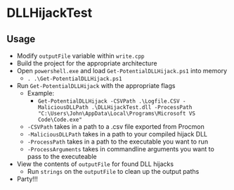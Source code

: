 # DLLHijackTest

## Usage
- Modify ```outputFile``` variable within ```write.cpp```
- Build the project for the appropriate architecture
- Open ```powershell.exe``` and load ```Get-PotentialDLLHijack.ps1``` into memory
	- ```. .\Get-PotentialDLLHijack.ps1```
- Run ```Get-PotentialDLLHijack``` with the appropriate flags
	- Example:
		- ```Get-PotentialDLLHijack -CSVPath .\Logfile.CSV -MaliciousDLLPath .\DLLHijackTest.dll -ProcessPath "C:\Users\John\AppData\Local\Programs\Microsoft VS Code\Code.exe"```
	- ```-CSVPath``` takes in a path to a .csv file exported from Procmon
	- ```-MaliciousDLLPath``` takes in a path to your compiled hijack DLL
	- ```-ProcessPath``` takes in a path to the executable you want to run
	- ```-ProcessArguments``` takes in commandline arguments you want to pass to the executeable
- View the contents of ```outputFile``` for found DLL hijacks
	- Run ```strings``` on the ```outputFile``` to clean up the output paths
- Party!!!

